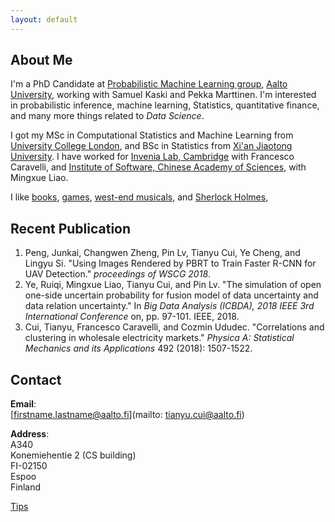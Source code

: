 ```yaml
---
layout: default
---
```


## About Me
 I'm a PhD Candidate at [Probabilistic Machine Learning group](https://research.cs.aalto.fi/pml/), [Aalto University](http://www.aalto.fi/en/), working with Samuel Kaski and  Pekka Marttinen. I'm interested in probabilistic inference, machine learning, Statistics, quantitative finance, and many more things related to _Data Science_.

I got my MSc in Computational Statistics and Machine Learning from [University College London](https://www.ucl.ac.uk/), and BSc in Statistics from [Xi'an Jiaotong University](http://en.xjtu.edu.cn/).  I have worked for [Invenia Lab, Cambridge](https://www.invenia.ca/labs/) with Francesco Caravelli, and [Institute of Software, Chinese Academy of Sciences](http://english.is.cas.cn/), with Mingxue Liao.

I like [books](https://en.wikipedia.org/wiki/Nassim_Nicholas_Taleb), [games](./Abathur.png), [west-end musicals](./Ramin.jpeg), and [Sherlock Holmes](),

## Recent Publication
1. Peng, Junkai, Changwen Zheng, Pin Lv, Tianyu Cui, Ye Cheng, and Lingyu Si. "Using Images Rendered by PBRT to Train Faster R-CNN for UAV Detection." _proceedings of WSCG 2018_.
2. Ye, Ruiqi, Mingxue Liao, Tianyu Cui, and Pin Lv. "The simulation of open one-side uncertain probability for fusion model of data uncertainty and data relation uncertainty." In _Big Data Analysis (ICBDA), 2018 IEEE 3rd International Conference_ on, pp. 97-101. IEEE, 2018.
3. Cui, Tianyu, Francesco Caravelli, and Cozmin Ududec. "Correlations and clustering in wholesale electricity markets." _Physica A: Statistical Mechanics and its Applications_ 492 (2018): 1507-1522.

## Contact
**Email**:   
[firstname.lastname@aalto.fi](mailto: tianyu.cui@aalto.fi)

**Address**:   
A340  
Konemiehentie 2 (CS building)  
FI-02150  
Espoo  
Finland  


[Tips](./tips.html)
